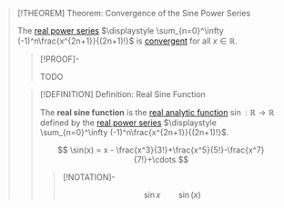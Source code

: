>[!THEOREM] Theorem: Convergence of the Sine Power Series
>
>The [real power series](../../../Real%20Series/Power%20Series/Real%20Power%20Series.md) $\displaystyle \sum_{n=0}^\infty (-1)^n\frac{x^{2n+1}}{(2n+1)!}$ is [convergent](../../../Real%20Series/Power%20Series/Convergence%20of%20Real%20Power%20Series.md) for all $x \in \mathbb{R}$.
>
>>[!PROOF]-
>>
>>TODO
>>
>
>>[!DEFINITION] Definition: Real Sine Function
>>
>>The **real sine function** is the [real analytic function](../../Real%20Analytic%20Functions/Real%20Analytic%20Function.md) $\sin: \mathbb{R} \to \mathbb{R}$ defined by the [real power series](../../../Real%20Series/Power%20Series/Real%20Power%20Series.md) $\displaystyle \sum_{n=0}^\infty (-1)^n\frac{x^{2n+1}}{(2n+1)!}$.
>>
>>$$
>>\sin(x) = x - \frac{x^3}{3!}+\frac{x^5}{5!}-\frac{x^7}{7!}+\cdots
>>$$
>>
>>>[!NOTATION]-
>>>
>>>$$
>>>\sin x \qquad \sin (x)
>>>$$
>>>
>>
>